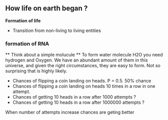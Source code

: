 ## How life on earth began ?

**Formation of life**
- Transition from non-living to living entities


### formation of RNA

** Think about a simple molucule **
To form water molecule H2O you need hydrogen and Oxygen. We have an abundant amount of them in this universe, and given the right circumstances, they are easy to form. Not so surprising that is highly likely. 

- Chances of flipping a coin landing on heads.  P = 0.5. 50% chance
- Chances of flipping a coin landing on heads 10 times in a row in one attempt. 
- Chances of getting 10 heads in a row after 1000 attempts ?
- Chances of getting 10 heads in a row after 1000000 attempts ?

When number of attempts increase chances are geting better



